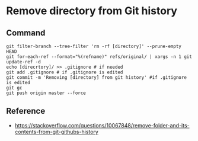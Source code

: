# Remove directory from Git history

## Command

```shell
git filter-branch --tree-filter 'rm -rf [directory]' --prune-empty HEAD
git for-each-ref --format="%(refname)" refs/original/ | xargs -n 1 git update-ref -d
echo [direcrtory]/ >> .gitignore # if needed
git add .gitignore # if .gitignore is edited
git commit -m 'Removing [directory] from git history' #if .gitignore is edited
git gc
git push origin master --force
```

## Reference

- <https://stackoverflow.com/questions/10067848/remove-folder-and-its-contents-from-git-githubs-history>